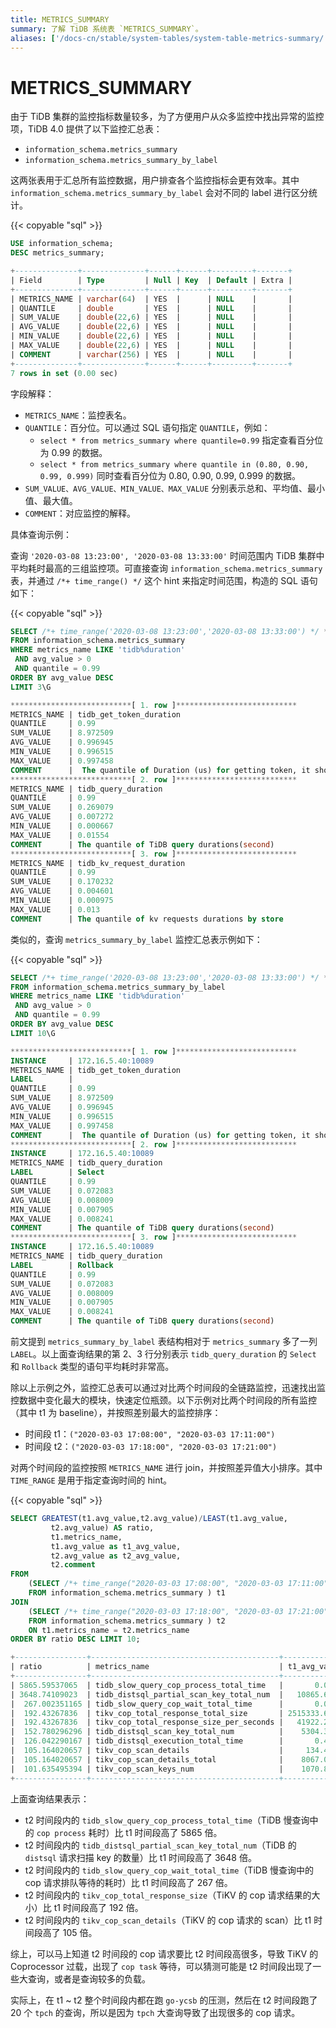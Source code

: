 ```yaml
---
title: METRICS_SUMMARY
summary: 了解 TiDB 系统表 `METRICS_SUMMARY`。
aliases: ['/docs-cn/stable/system-tables/system-table-metrics-summary/','/docs-cn/v4.0/system-tables/system-table-metrics-summary/','/docs-cn/stable/reference/system-databases/metrics-summary/','/zh/tidb/stable/system-table-metrics-summary/']
---
```


# METRICS_SUMMARY

由于 TiDB 集群的监控指标数量较多，为了方便用户从众多监控中找出异常的监控项，TiDB 4.0 提供了以下监控汇总表：

* `information_schema.metrics_summary`
* `information_schema.metrics_summary_by_label`

这两张表用于汇总所有监控数据，用户排查各个监控指标会更有效率。其中 `information_schema.metrics_summary_by_label` 会对不同的 label 进行区分统计。

{{< copyable "sql" >}}

```sql
USE information_schema;
DESC metrics_summary;
```

```sql
+--------------+--------------+------+------+---------+-------+
| Field        | Type         | Null | Key  | Default | Extra |
+--------------+--------------+------+------+---------+-------+
| METRICS_NAME | varchar(64)  | YES  |      | NULL    |       |
| QUANTILE     | double       | YES  |      | NULL    |       |
| SUM_VALUE    | double(22,6) | YES  |      | NULL    |       |
| AVG_VALUE    | double(22,6) | YES  |      | NULL    |       |
| MIN_VALUE    | double(22,6) | YES  |      | NULL    |       |
| MAX_VALUE    | double(22,6) | YES  |      | NULL    |       |
| COMMENT      | varchar(256) | YES  |      | NULL    |       |
+--------------+--------------+------+------+---------+-------+
7 rows in set (0.00 sec)
```

字段解释：

* `METRICS_NAME`：监控表名。
* `QUANTILE`：百分位。可以通过 SQL 语句指定 `QUANTILE`，例如：
    * `select * from metrics_summary where quantile=0.99` 指定查看百分位为 0.99 的数据。
    * `select * from metrics_summary where quantile in (0.80, 0.90, 0.99, 0.999)` 同时查看百分位为 0.80, 0.90, 0.99, 0.999 的数据。
* `SUM_VALUE、AVG_VALUE、MIN_VALUE、MAX_VALUE` 分别表示总和、平均值、最小值、最大值。
* `COMMENT`：对应监控的解释。

具体查询示例：

查询 `'2020-03-08 13:23:00', '2020-03-08 13:33:00'` 时间范围内 TiDB 集群中平均耗时最高的三组监控项。可直接查询 `information_schema.metrics_summary` 表，并通过 `/*+ time_range() */` 这个 hint 来指定时间范围，构造的 SQL 语句如下：

{{< copyable "sql" >}}

```sql
SELECT /*+ time_range('2020-03-08 13:23:00','2020-03-08 13:33:00') */ *
FROM information_schema.metrics_summary
WHERE metrics_name LIKE 'tidb%duration'
 AND avg_value > 0
 AND quantile = 0.99
ORDER BY avg_value DESC
LIMIT 3\G
```

```sql
***************************[ 1. row ]***************************
METRICS_NAME | tidb_get_token_duration
QUANTILE     | 0.99
SUM_VALUE    | 8.972509
AVG_VALUE    | 0.996945
MIN_VALUE    | 0.996515
MAX_VALUE    | 0.997458
COMMENT      |  The quantile of Duration (us) for getting token, it should be small until concurrency limit is reached(second)
***************************[ 2. row ]***************************
METRICS_NAME | tidb_query_duration
QUANTILE     | 0.99
SUM_VALUE    | 0.269079
AVG_VALUE    | 0.007272
MIN_VALUE    | 0.000667
MAX_VALUE    | 0.01554
COMMENT      | The quantile of TiDB query durations(second)
***************************[ 3. row ]***************************
METRICS_NAME | tidb_kv_request_duration
QUANTILE     | 0.99
SUM_VALUE    | 0.170232
AVG_VALUE    | 0.004601
MIN_VALUE    | 0.000975
MAX_VALUE    | 0.013
COMMENT      | The quantile of kv requests durations by store
```

类似的，查询 `metrics_summary_by_label` 监控汇总表示例如下：

{{< copyable "sql" >}}

```sql
SELECT /*+ time_range('2020-03-08 13:23:00','2020-03-08 13:33:00') */ *
FROM information_schema.metrics_summary_by_label
WHERE metrics_name LIKE 'tidb%duration'
 AND avg_value > 0
 AND quantile = 0.99
ORDER BY avg_value DESC
LIMIT 10\G
```

```sql
***************************[ 1. row ]***************************
INSTANCE     | 172.16.5.40:10089
METRICS_NAME | tidb_get_token_duration
LABEL        |
QUANTILE     | 0.99
SUM_VALUE    | 8.972509
AVG_VALUE    | 0.996945
MIN_VALUE    | 0.996515
MAX_VALUE    | 0.997458
COMMENT      |  The quantile of Duration (us) for getting token, it should be small until concurrency limit is reached(second)
***************************[ 2. row ]***************************
INSTANCE     | 172.16.5.40:10089
METRICS_NAME | tidb_query_duration
LABEL        | Select
QUANTILE     | 0.99
SUM_VALUE    | 0.072083
AVG_VALUE    | 0.008009
MIN_VALUE    | 0.007905
MAX_VALUE    | 0.008241
COMMENT      | The quantile of TiDB query durations(second)
***************************[ 3. row ]***************************
INSTANCE     | 172.16.5.40:10089
METRICS_NAME | tidb_query_duration
LABEL        | Rollback
QUANTILE     | 0.99
SUM_VALUE    | 0.072083
AVG_VALUE    | 0.008009
MIN_VALUE    | 0.007905
MAX_VALUE    | 0.008241
COMMENT      | The quantile of TiDB query durations(second)
```

前文提到 `metrics_summary_by_label` 表结构相对于 `metrics_summary` 多了一列 `LABEL`。以上面查询结果的第 2、3 行分别表示 `tidb_query_duration` 的 `Select` 和 `Rollback` 类型的语句平均耗时非常高。

除以上示例之外，监控汇总表可以通过对比两个时间段的全链路监控，迅速找出监控数据中变化最大的模块，快速定位瓶颈。以下示例对比两个时间段的所有监控（其中 t1 为 baseline），并按照差别最大的监控排序：

* 时间段 t1：`("2020-03-03 17:08:00", "2020-03-03 17:11:00")`
* 时间段 t2：`("2020-03-03 17:18:00", "2020-03-03 17:21:00")`

对两个时间段的监控按照 `METRICS_NAME` 进行 join，并按照差异值大小排序。其中 `TIME_RANGE` 是用于指定查询时间的 hint。

{{< copyable "sql" >}}

```sql
SELECT GREATEST(t1.avg_value,t2.avg_value)/LEAST(t1.avg_value,
         t2.avg_value) AS ratio,
         t1.metrics_name,
         t1.avg_value as t1_avg_value,
         t2.avg_value as t2_avg_value,
         t2.comment
FROM
    (SELECT /*+ time_range("2020-03-03 17:08:00", "2020-03-03 17:11:00")*/ *
    FROM information_schema.metrics_summary ) t1
JOIN
    (SELECT /*+ time_range("2020-03-03 17:18:00", "2020-03-03 17:21:00")*/ *
    FROM information_schema.metrics_summary ) t2
    ON t1.metrics_name = t2.metrics_name
ORDER BY ratio DESC LIMIT 10;
```

```sql
+----------------+------------------------------------------+----------------+------------------+---------------------------------------------------------------------------------------------+
| ratio          | metrics_name                             | t1_avg_value   | t2_avg_value     | comment                                                                                     |
+----------------+------------------------------------------+----------------+------------------+---------------------------------------------------------------------------------------------+
| 5865.59537065  | tidb_slow_query_cop_process_total_time   |       0.016333 |        95.804724 | The total time of TiDB slow query statistics with slow query total cop process time(second) |
| 3648.74109023  | tidb_distsql_partial_scan_key_total_num  |   10865.666667 |  39646004.4394   | The total num of distsql partial scan key numbers                                           |
|  267.002351165 | tidb_slow_query_cop_wait_total_time      |       0.003333 |         0.890008 | The total time of TiDB slow query statistics with slow query total cop wait time(second)    |
|  192.43267836  | tikv_cop_total_response_total_size       | 2515333.66667  | 484032394.445    |                                                                                             |
|  192.43267836  | tikv_cop_total_response_size_per_seconds |   41922.227778 |   8067206.57408  |                                                                                             |
|  152.780296296 | tidb_distsql_scan_key_total_num          |    5304.333333 |    810397.618317 | The total num of distsql scan numbers                                                       |
|  126.042290167 | tidb_distsql_execution_total_time        |       0.421622 |        53.142143 | The total time of distsql execution(second)                                                 |
|  105.164020657 | tikv_cop_scan_details                    |     134.450733 |     14139.379665 |                                                                                             |
|  105.164020657 | tikv_cop_scan_details_total              |    8067.043981 |    848362.77991  |                                                                                             |
|  101.635495394 | tikv_cop_scan_keys_num                   |    1070.875    |    108838.91113  |                                                                                             |
+----------------+------------------------------------------+----------------+------------------+---------------------------------------------------------------------------------------------+
```

上面查询结果表示：

* t2 时间段内的 `tidb_slow_query_cop_process_total_time`（TiDB 慢查询中的 `cop process` 耗时）比 t1 时间段高了 5865 倍。
* t2 时间段内的 `tidb_distsql_partial_scan_key_total_num`（TiDB 的 `distsql` 请求扫描 key 的数量）比 t1 时间段高了 3648 倍。
* t2 时间段内的 `tidb_slow_query_cop_wait_total_time`（TiDB 慢查询中的 cop 请求排队等待的耗时）比 t1 时间段高了 267 倍。
* t2 时间段内的 `tikv_cop_total_response_size`（TiKV 的 cop 请求结果的大小）比 t1 时间段高了 192 倍。
* t2 时间段内的 `tikv_cop_scan_details`（TiKV 的 cop 请求的 scan）比 t1 时间段高了 105 倍。

综上，可以马上知道 t2 时间段的 cop 请求要比 t2 时间段高很多，导致 TiKV 的 Coprocessor 过载，出现了 `cop task` 等待，可以猜测可能是 t2 时间段出现了一些大查询，或者是查询较多的负载。

实际上，在 t1 ~ t2 整个时间段内都在跑 `go-ycsb` 的压测，然后在 t2 时间段跑了 20 个 `tpch` 的查询，所以是因为 `tpch` 大查询导致了出现很多的 cop 请求。
